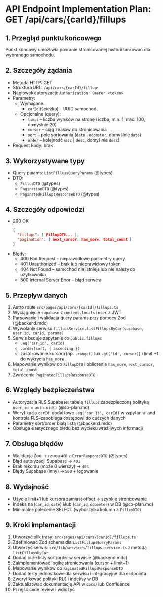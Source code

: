 # API Endpoint Implementation Plan: GET /api/cars/{carId}/fillups

## 1. Przegląd punktu końcowego

Punkt końcowy umożliwia pobranie stronicowanej historii tankowań dla wybranego samochodu.

## 2. Szczegóły żądania

- Metoda HTTP: GET
- Struktura URL: `/api/cars/{carId}/fillups`
- Nagłówek autoryzacji: `Authorization: Bearer <token>`
- Parametry:
  - Wymagane:
    - `carId` (ścieżka) – UUID samochodu
  - Opcjonalne (query):
    - `limit` – liczba wyników na stronę (liczba, min: 1, max: 100, domyślnie 20)
    - `cursor` – ciąg znaków do stronicowania
    - `sort` – pole sortowania (`date` | `odometer`, domyślnie `date`)
    - `order` – kolejność (`asc` | `desc`, domyślnie `desc`)
- Request Body: brak

## 3. Wykorzystywane typy

- Query params: `ListFillupsQueryParams` (@types)
- DTO:
  - `FillupDTO` (@types)
  - `PaginationDTO` (@types)
  - `PaginatedFillupsResponseDTO` (@types)

## 4. Szczegóły odpowiedzi

- 200 OK
  ```json
  {
    "fillups": [ FillupDTO... ],
    "pagination": { next_cursor, has_more, total_count }
  }
  ```
- Błędy:
  - 400 Bad Request – nieprawidłowe parametry query
  - 401 Unauthorized – brak lub nieprawidłowy token
  - 404 Not Found – samochód nie istnieje lub nie należy do użytkownika
  - 500 Internal Server Error – błąd serwera

## 5. Przepływ danych

1. Astro route `src/pages/api/cars/[carId]/fillups.ts`
2. Wyciągnięcie `supabase` z `context.locals` i `user` z JWT
3. Parsowanie i walidacja query params przy pomocy Zod (@backend.mdc)
4. Wywołanie serwisu `fillupsService.listFillupsByCar(supabase, user.id, carId, params)`
5. Serwis buduje zapytanie do `public.fillups`:
   - `.eq('car_id', carId)`
   - `.order(sort, { ascending })`
   - zastosowanie kursora (np. `.range()` lub `.gt('id', cursor)`) i limit +1 do wykrycia `has_more`
6. Mapowanie wyników do `FillupDTO` i obliczenie `has_more`, `next_cursor`, `total_count`
7. Zwrócenie `PaginatedFillupsResponseDTO`

## 6. Względy bezpieczeństwa

- Autoryzacja RLS Supabase: tabelę `fillups` zabezpieczoną polityką `user_id = auth.uid()` (@db-plan.md)
- Weryfikacja `carId`: dodatkowe `.eq('car_id', carId)` w zapytaniu–and kontrola RLS–zapobiega dostępowi do cudzych danych
- Parametry sort/order białą listą (@backend.mdc)
- Obsługa elastycznego błędu bez wycieku wrażliwych informacji

## 7. Obsługa błędów

- Walidacja Zod → rzuca `400` z `ErrorResponseDTO` (@types)
- Błąd autoryzacji Supabase → `401`
- Brak rekordu (może 0 wierszy) → `404`
- Błędy Supabase (inny) → `500` + logowanie

## 8. Wydajność

- Użycie limit+1 lub kursora zamiast offset → szybkie stronicowanie
- Indeks na (`car_id`, `date`) i/lub (`car_id`, `odometer`) w DB (@db-plan.md)
- Minimalne polecenie SELECT (wybór tylko kolumn z `FillupDTO`)

## 9. Kroki implementacji

1. Utworzyć plik trasy: `src/pages/api/cars/[carId]/fillups.ts`
2. Zdefiniować Zod schema dla `ListFillupsQueryParams`
3. Utworzyć serwis: `src/lib/services/fillups.service.ts` z metodą `listFillupsByCar`
4. Dodać białe listy sort/order w serwisie (@backend.mdc)
5. Zaimplementować logikę stronicowania (cursor + limit+1)
6. Mapowanie wyników do `PaginatedFillupsResponseDTO`
7. Dodać testy jednostkowe dla serwisu i integracyjne dla endpointa
8. Zweryfikować polityki RLS i indeksy w DB
9. Zaktualizować dokumentację API w `docs/` lub Confluence
10. Przejść code review i wdrożyć
